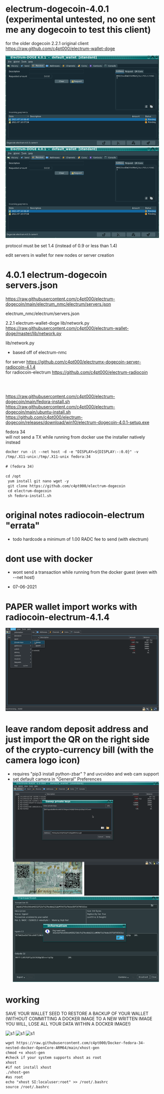 # electrum-dogecoin-4.0.1 (experimental untested, no one sent me any dogecoin to test this client)

for the older dogecoin 2.2.1 original client 
https://raw.github.com/c4pt000/electrum-wallet-doge

![s1](https://raw.githubusercontent.com/c4pt000/electrum-dogecoin/main/electrum-receive.png)
![s1](https://raw.githubusercontent.com/c4pt000/electrum-dogecoin/main/electrum-receive.png)

protocol must be set 1.4 (instead of 0.9 or less than 1.4)

edit servers in wallet for new nodes or server creation 

# 4.0.1 electrum-dogecoin servers.json
https://raw.githubusercontent.com/c4pt000/electrum-dogecoin/main/electrum_nmc/electrum/servers.json

electrum_nmc/electrum/servers.json

2.2.1 electrum-wallet-doge lib/network.py
https://raw.githubusercontent.com/c4pt000/electrum-wallet-doge/master/lib/network.py

lib/network.py



* based off of electrum-nmc

for server https://github.com/c4pt000/electrumx-dogecoin-server-radiocoin-4.1.4
<br>
for radiocoin-electrum https://github.com/c4pt000/electrum-radiocoin

<br>
<br>

https://raw.githubusercontent.com/c4pt000/electrum-dogecoin/main/fedora-install.sh
<br>
https://raw.githubusercontent.com/c4pt000/electrum-dogecoin/main/ubuntu-install.sh
<br>
https://github.com/c4pt000/electrum-dogecoin/releases/download/win10/electrum-dogecoin-4.0.1-setup.exe

fedora 34
<br>
will not send a TX while running from docker use the installer natively instead 
```
docker run -it --net host -d -e "DISPLAY=${DISPLAY:-:0.0}" -v /tmp/.X11-unix:/tmp/.X11-unix fedora:34

# (fedora 34)

cd /opt
 yum install git nano wget -y
 git clone https://github.com/c4pt000/electrum-dogecoin
 cd electrum-dogecoin
 sh fedora-install.sh
```




# original notes radiocoin-electrum "errata" 

 * todo hardcode  a minimum of 1.00 RADC fee to send (with electrum)

# dont use with docker
* wont send a transaction while running from the docker guest (even with --net host)

* 07-06-2021
# PAPER wallet import works with radiocoin-electrum-4.1.4
![s1](https://raw.githubusercontent.com/c4pt000/radiocoin/master/just-the-right-QR-code-ignore-the-left.png)
# leave random deposit address and just import the QR on the right side of the crypto-currency bill (with the camera logo icon) 
* requires "pip3 install python-zbar" ? and uvcvideo and web cam support
* set default camera in "General" Preferences
![s1](https://raw.githubusercontent.com/c4pt000/radiocoin/master/electrum-import-paper-QR-radiodollar.png)
![s1](https://raw.githubusercontent.com/c4pt000/radiocoin/master/radio-electrum-4.1.4.paper-sweep.png)

# working
SAVE YOUR WALLET SEED TO RESTORE A BACKUP OF YOUR WALLET
(WITHOUT COMMITTING A DOCKER IMAGE TO A NEW WRITTEN IMAGE YOU WILL, LOSE ALL YOUR DATA WITHIN A DOCKER IMAGE!)

![s1](https://github.com/c4pt000/radiocoin/releases/download/electrum-wallet/electrum--radiocoin-sign-broadcast.png)
![s1](https://github.com/c4pt000/radiocoin/releases/download/electrum-wallet/electrum-4.1.4-radiocoin-send-amount.png)
![s1](https://github.com/c4pt000/radiocoin/releases/download/electrum-wallet/electrum-finalize-transaction.png)
```
wget https://raw.githubusercontent.com/c4pt000/Docker-fedora-34-nested-docker-OpenCore-ARM64/main/xhost-gen
chmod +x xhost-gen
#check if your system supports xhost as root
xhost
#if not install xhost
./xhost-gen
#as root 
echo "xhost SI:localuser:root" >> /root/.bashrc
source /root/.bashrc

```
